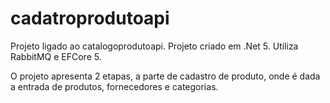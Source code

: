 # cadatroprodutoapi
Projeto ligado ao catalogoprodutoapi.
Projeto criado em .Net 5. Utiliza RabbitMQ e EFCore 5.

O projeto apresenta 2 etapas, a parte de cadastro de produto, onde é dada a entrada de produtos, fornecedores e categorias.
